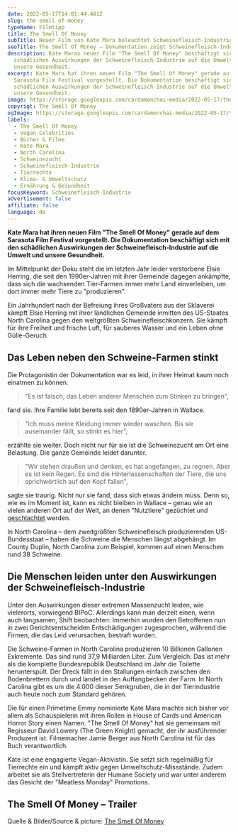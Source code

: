 ```yaml
---
date: 2022-05-17T14:01:44.481Z
slug: the-smell-of-money
typeName: Filmtipp
title: The Smell Of Money
subTitle: Neuer Film von Kate Mara beleuchtet Schweinefleisch-Industrie
seoTitle: The Smell Of Money – Dokumentation zeigt Schweinefleisch-Industrie
description: Kate Maras neuer Film "The Smell Of Money" beschäftigt sich mit den
  schädlichen Auswirkungen der Schweinefleisch-Industrie auf die Umwelt und
  unsere Gesundheit.
excerpt: Kate Mara hat ihren neuen Film "The Smell Of Money" gerade auf dem
  Sarasota Film Festival vorgestellt. Die Dokumentation beschäftigt sich mit den
  schädlichen Auswirkungen der Schweinefleisch-Industrie auf die Umwelt und
  unsere Gesundheit.
image: https://storage.googleapis.com/cardamonchai-media/2022-05-17/the-smell-of-money-jpg-imagine-e8b8b8_79726b_1024_768/640.webp
copyrigt: The Smell Of Money
ogImage: https://storage.googleapis.com/cardamonchai-media/2022-05-17/the-smell-of-money-fb-jpg-imagine-e8b8b8_7a726b_1200_628/640.webp
labels:
  - The Smell Of Money
  - Vegan Celebrities
  - Bücher & Filme
  - Kate Mara
  - North Carolina
  - Schweinezucht
  - Schweinefleisch-Industrie
  - Tierrechte
  - Klima- & Umweltschutz
  - Ernährung & Gesundheit
focusKeyword: Schweinefleisch-Industrie
advertisement: false
affiliate: false
language: de
---
```

**Kate Mara hat ihren neuen Film "The Smell Of Money" gerade auf dem Sarasota Film Festival vorgestellt. Die Dokumentation beschäftigt sich mit den schädlichen Auswirkungen der Schweinefleisch-Industrie auf die Umwelt und unsere Gesundheit.**

Im Mittelpunkt der Doku steht die im letzten Jahr leider verstorbene Elsie Herring, die seit den 1990er-Jahren mit ihrer Gemeinde dagegen ankämpfte, dass sich die wachsenden Tier-Farmen immer mehr Land einverleiben, um dort immer mehr Tiere zu "produzieren".

Ein Jahrhundert nach der Befreiung ihres Großvaters aus der Sklaverei kämpft Elsie Herring mit ihrer ländlichen Gemeinde inmitten des US-Staates North Carolina gegen den weltgrößten Schweinefleischkonzern. Sie kämpft für ihre Freiheit und frische Luft, für sauberes Wasser und ein Leben ohne Gülle-Geruch.

## Das Leben neben den Schweine-Farmen stinkt

Die Protagonistin der Dokumentation war es leid, in ihrer Heimat kaum noch einatmen zu können. 

> "Es ist falsch, das Leben anderer Menschen zum Stinken zu bringen",

fand sie. Ihre Familie lebt bereits seit den 1890er-Jahren in Wallace.

> "Ich muss meine Kleidung immer wieder waschen. Bis sie auseinander fällt, so stinkt es hier", 

erzählte sie weiter. Doch nicht nur für sie ist die Schweinezucht am Ort eine Belastung. Die ganze Gemeinde leidet darunter.

> "Wir stehen draußen und denken, es hat angefangen, zu regnen. Aber es ist kein Regen. Es sind die Hinterlassenschaften der Tiere, die uns sprichwörtlich auf den Kopf fallen",

sagte sie traurig. Nicht nur sie fand, dass sich etwas ändern muss. Denn so, wie es im Moment ist, kann es nicht bleiben in Wallace – genau wie an vielen anderen Ort auf der Welt, an denen "Nutztiere" gezüchtet und [geschlachtet](/2021/02/the-dying-trade/) werden.

In North Carolina – dem zweitgrößten Schweinefleisch produzierenden US-Bundesstaat – haben die Schweine die Menschen längst abgehängt. Im County Duplin, North Carolina zum Beispiel, kommen auf einen Menschen rund 38 Schweine.

## Die Menschen leiden unter den Auswirkungen der Schweinefleisch-Industrie

Unter den Auswirkungen dieser extremen Massenzucht leiden, wie vielerorts, vorwiegend BIPoC. Allerdings kann man derzeit einen, wenn auch langsamen, Shift beobachten: Immerhin wurden den Betroffenen nun in zwei Gerichtsentscheiden Entschädigungen zugesprochen, während die Firmen, die das Leid verursachen, bestraft wurden.

Die Schweine-Farmen in North Carolina produzieren 10 Billionen Gallonen Exkremente. Das sind rund 37,9 Milliarden Liter. Zum Vergleich: Das ist mehr als die komplette Bundesrepublik Deutschland im Jahr die Toilette herunterspült. Der Dreck fällt in den Stallungen einfach zwischen den Bodenbrettern durch und landet in den Auffangbecken der Farm. In North Carolina gibt es um die 4.000 dieser Senkgruben, die in der Tierindustrie auch heute noch zum Standard gehören.

Die für einen Primetime Emmy nominierte Kate Mara machte sich bisher vor allem als Schauspielerin mit ihren Rollen in House of Cards und American Horror Story einen Namen. "The Smell Of Money" hat sie gemeinsam mit Regisseur David Lowery (The Green Knight) gemacht, der ihr ausführender Produzent ist. Filmemacher Jamie Berger aus North Carolina ist für das Buch verantwortlich.

Kate ist eine engagierte Vegan-Aktivistin. Sie setzt sich regelmäßig für Tierrechte ein und kämpft aktiv gegen Umweltschutz-Missstände. Zudem arbeitet sie als Stellvertreterin der Humane Society und war unter anderem das Gesicht der "Meatless Monday" Promotions.

## The Smell Of Money – Trailer

<Vimeo id="684063896" />

Quelle & Bilder/Source & picture: [The Smell Of Money](https://www.smellofmoneydoc.com/)